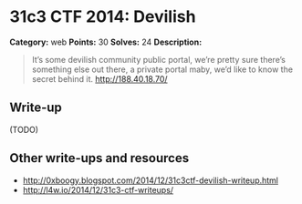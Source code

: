 # 31c3 CTF 2014: Devilish

**Category:** web
**Points:** 30
**Solves:** 24
**Description:**

> It’s some devilish community public portal, we’re pretty sure there’s something else out there, a private portal maby, we’d like to know the secret behind it.
> <http://188.40.18.70/>

## Write-up

(TODO)

## Other write-ups and resources

* <http://0xboogy.blogspot.com/2014/12/31c3ctf-devilish-writeup.html>
* <http://l4w.io/2014/12/31c3-ctf-writeups/>
